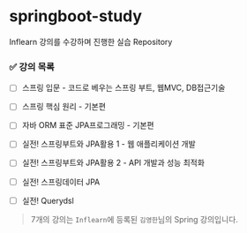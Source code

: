# springboot-study
Inflearn 강의를 수강하며 진행한 실습 Repository

### ✅ 강의 목록
- [ ] 스프링 입문 - 코드로 베우는 스프링 부트, 웹MVC, DB접근기술
- [ ] 스프링 핵심 원리 - 기본편
- [ ] 자바 ORM 표준 JPA프로그래밍 - 기본편
- [ ] 실전! 스프링부트와 JPA활용 1 - 웹 애플리케이션 개발
- [ ] 실전! 스프링부트와 JPA활용 2 - API 개발과 성능 최적화
- [ ] 실전! 스프링데이터 JPA
- [ ] 실전! Querydsl



> 7개의 강의는 `Inflearn`에 등록된 `김영한`님의 Spring 강의입니다.
